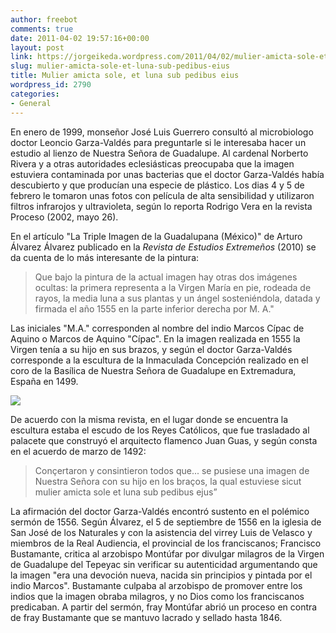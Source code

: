 ```yaml
---
author: freebot
comments: true
date: 2011-04-02 19:57:16+00:00
layout: post
link: https://jorgeikeda.wordpress.com/2011/04/02/mulier-amicta-sole-et-luna-sub-pedibus-eius/
slug: mulier-amicta-sole-et-luna-sub-pedibus-eius
title: Mulier amicta sole, et luna sub pedibus eius
wordpress_id: 2790
categories:
- General
---
```


En enero de 1999, monseñor José Luis Guerrero consultó al microbiologo doctor Leoncio Garza-Valdés para preguntarle si le interesaba hacer un estudio al lienzo de Nuestra Señora de Guadalupe.  Al cardenal Norberto Rivera y a otras autoridades eclesiásticas preocupaba que la imagen estuviera contaminada por unas bacterias que el doctor Garza-Valdés había descubierto  y que producían una especie de plástico. Los dias 4 y 5 de febrero le tomaron unas fotos con película de alta sensibilidad y utilizaron filtros infrarojos y ultravioleta, según lo reporta Rodrigo Vera en la revista Proceso (2002, mayo 26).

En el artículo "La Triple Imagen de la Guadalupana (México)" de Arturo Álvarez Álvarez publicado en la _Revista de Estudios Extremeños_ (2010) se da cuenta de lo más interesante de la pintura:




<blockquote>Que bajo la pintura de la actual imagen hay otras dos imágenes
ocultas: la primera representa a la Virgen María en pie, rodeada de rayos, la media luna a sus plantas y un ángel sosteniéndola, datada y firmada el año 1555 en la parte inferior derecha por M. A."</blockquote>




Las iniciales "M.A." corresponden al nombre del indio Marcos Cípac de Aquino o Marcos de Aquino "Cípac". En la imagen realizada en 1555 la Virgen tenía a su hijo en sus brazos, y según el doctor Garza-Valdés corresponde a la escultura de la Inmaculada Concepción realizado en el coro de la Basílica de Nuestra Señora de Guadalupe en Extremadura, España en 1499.



[![](http://www.jorgeikeda.com/wordpress/wp-content/uploads/2011/03/guadalupe-extremadura.jpeg)](http://www.jorgeikeda.com/wordpress/wp-content/uploads/2011/03/guadalupe-extremadura.jpeg)

De acuerdo con la misma revista,  en el lugar donde se encuentra la escultura estaba el escudo de los Reyes Católicos, que fue trasladado al palacete que construyó el arquitecto flamenco Juan Guas, y según consta en el acuerdo de marzo de 1492:





<blockquote>Conçertaron y consintieron todos que... se pusiese una imagen de Nuestra Señora con su hijo en los braços, la qual estuviese sicut mulier amicta sole et luna sub pedibus ejus”
</blockquote>



La afirmación del doctor Garza-Valdés encontró sustento en el polémico sermón de 1556. Según Álvarez, el 5 de septiembre de 1556 en la iglesia de San José de los Naturales y con la asistencia del virrey Luis de Velasco y miembros de la Real Audiencia, el provincial de los franciscanos; Francisco Bustamante,  critica al arzobispo Montúfar por divulgar milagros de la Virgen de Guadalupe del Tepeyac sin verificar su autenticidad argumentando que la imagen "era una devoción nueva, nacida sin principios y pintada por el indio Marcos". Bustamante culpaba al arzobispo de promover entre los indios que la imagen obraba milagros, y no Dios como los franciscanos predicaban. A partir del sermón, fray Montúfar abrió un proceso en contra de fray Bustamante que se mantuvo lacrado y sellado hasta 1846.
